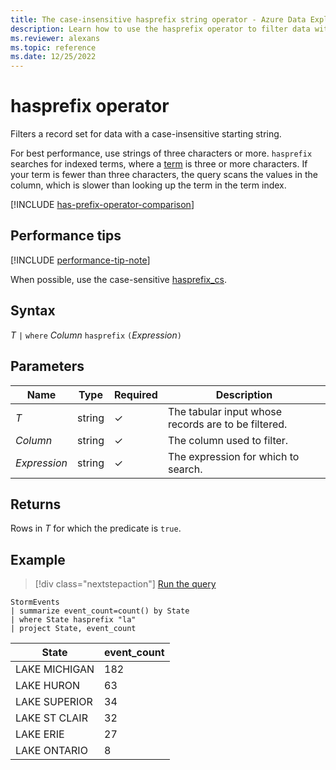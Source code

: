 ```yaml
---
title: The case-insensitive hasprefix string operator - Azure Data Explorer
description: Learn how to use the hasprefix operator to filter data with a case-insensitive string.
ms.reviewer: alexans
ms.topic: reference
ms.date: 12/25/2022
---
```

# hasprefix operator

Filters a record set for data with a case-insensitive starting string.

For best performance, use strings of three characters or more. `hasprefix` searches for indexed terms, where a [term](datatypes-string-operators.md#what-is-a-term) is three or more characters. If your term is fewer than three characters, the query scans the values in the column, which is slower than looking up the term in the term index.

[!INCLUDE [has-prefix-operator-comparison](../../includes/has-prefix-operator-comparison.md)]

## Performance tips

[!INCLUDE [performance-tip-note](../../includes/performance-tip-note.md)]

When possible, use the case-sensitive [hasprefix_cs](hasprefix-cs-operator.md).

## Syntax

*T* `|` `where` *Column* `hasprefix` `(`*Expression*`)`

## Parameters

| Name | Type | Required | Description |
|--|--|--|--|
| *T* | string | &check; | The tabular input whose records are to be filtered.|
| *Column* | string | &check; | The column used to filter.|
| *Expression* | string | &check; | The expression for which to search.|

## Returns

Rows in *T* for which the predicate is `true`.

## Example

> [!div class="nextstepaction"]
> <a href="https://dataexplorer.azure.com/clusters/help/databases/Samples?query=H4sIAAAAAAAAAwsuyS/KdS1LzSsp5qpRKC7NzU0syqxKVUgFCcUn55fmldiCSQ1NhaRKheCSxJJUoMLyjNSiVAhPISOxuKAoNS2zQkEpJ1EJKFlQlJ+VmlwCkdZBNgoAsFHbIG4AAAA=" target="_blank">Run the query</a>

```kusto
StormEvents
| summarize event_count=count() by State
| where State hasprefix "la"
| project State, event_count
```

|State|event_count|
|-----|-----------|
|LAKE MICHIGAN|182|
|LAKE HURON|63|
|LAKE SUPERIOR|34|
|LAKE ST CLAIR|32|
|LAKE ERIE|27|
|LAKE ONTARIO|8|
